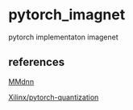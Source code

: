 # pytorch_imagnet
pytorch implementaton imagenet



## references
[MMdnn](https://github.com/Microsoft/MMdnn)

[Xilinx/pytorch-quantization](https://github.com/Xilinx/pytorch-quantization)
